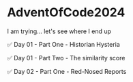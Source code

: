 # AdventOfCode2024

I am trying... let's see where I end up

✅ Day 01 - Part One - Historian Hysteria

✅ Day 01 - Part Two - The similarity score

✅ Day 02 - Part One - Red-Nosed Reports

